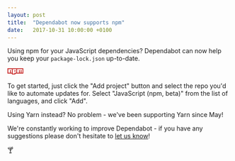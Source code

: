 ```yaml
---
layout: post
title:  "Dependabot now supports npm"
date:   2017-10-31 10:00:00 +0100
---
```


Using npm for your JavaScript dependencies? Dependabot can now help you keep
your `package-lock.json` up-to-date.

<p class="image-medium">
  <img alt="npm logo" src="/images/blog/npm-logo.svg">
</p>

To get started, just click the "Add project" button and select the repo
you'd like to automate updates for. Select "JavaScript (npm, beta)" from the
list of languages, and click "Add".

Using Yarn instead? No problem - we've been supporting Yarn since May!

We're constantly working to improve Dependabot - if you have any suggestions
please don't hesitate to [let us know][feedback-link]!

🍸

[feedback-link]: https://github.com/dependabot/feedback

